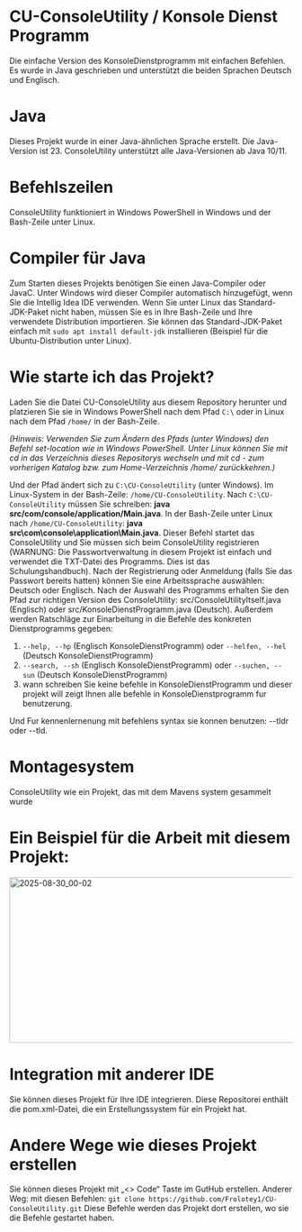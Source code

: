 # CU-ConsoleUtility / Konsole Dienst Programm
Die einfache Version des KonsoleDienstprogramm mit einfachen Befehlen. Es wurde in Java geschrieben und unterstützt die beiden Sprachen Deutsch und Englisch.
# Java
Dieses Projekt wurde in einer Java-ähnlichen Sprache erstellt. Die Java-Version ist 23. ConsoleUtility unterstützt alle Java-Versionen ab Java 10/11.
# Befehlszeilen
ConsoleUtility funktioniert in Windows PowerShell in Windows und der Bash-Zeile unter Linux.
# Compiler für Java
Zum Starten dieses Projekts benötigen Sie einen Java-Compiler oder JavaC. Unter Windows wird dieser Compiler automatisch hinzugefügt, wenn Sie die Intellig Idea IDE verwenden. Wenn Sie unter Linux das Standard-JDK-Paket nicht haben, müssen Sie es in Ihre Bash-Zeile und Ihre verwendete Distribution importieren. Sie können das Standard-JDK-Paket einfach mit `sudo apt install default-jdk` installieren (Beispiel für die Ubuntu-Distribution unter Linux).
# Wie starte ich das Projekt?
Laden Sie die Datei CU-ConsoleUtility aus diesem Repository herunter und platzieren Sie sie in Windows PowerShell nach dem Pfad `C:\` oder in Linux nach dem Pfad `/home/` in der Bash-Zeile.

*(Hinweis: Verwenden Sie zum Ändern des Pfads (unter Windows) den Befehl set-location wie in Windows PowerShell. Unter Linux können Sie mit cd in das Verzeichnis dieses Repositorys wechseln und mit cd - zum vorherigen Katalog bzw. zum Home-Verzeichnis /home/ zurückkehren.)*

Und der Pfad ändert sich zu `C:\CU-ConsoleUtility` (unter Windows). Im Linux-System in der Bash-Zeile: `/home/CU-ConsoleUtility`. Nach `C:\CU-ConsoleUtility` müssen Sie schreiben: **java src/com/console/application/Main.java**. In der Bash-Zeile unter Linux nach `/home/CU-ConsoleUtility`: **java src\com\console\application\Main.java**. Dieser Befehl startet das ConsoleUtility und Sie müssen sich beim ConsoleUtility registrieren (WARNUNG: Die Passwortverwaltung in diesem Projekt ist einfach und verwendet die TXT-Datei des Programms. Dies ist das Schulungshandbuch). Nach der Registrierung oder Anmeldung (falls Sie das Passwort bereits hatten) können Sie eine Arbeitssprache auswählen: Deutsch oder Englisch. Nach der Auswahl des Programms erhalten Sie den Pfad zur richtigen Version des ConsoleUtility: src/ConsoleUtilityItself.java (Englisch) oder src/KonsoleDienstProgramm.java (Deutsch). Außerdem werden Ratschläge zur Einarbeitung in die Befehle des konkreten Dienstprogramms gegeben: 
1. `--help, --hp` (Englisch KonsoleDienstProgramm) oder `--helfen, --hel` (Deutsch KonsoleDienstProgramm)
2. `--search, --sh` (Englisch KonsoleDienstProgramm) oder `--suchen, --sun` (Deutsch KonsoleDienstProgramm)
3. wann schreiben Sie keine befehle in KonsoleDienstProgramm und dieser projekt will zeigt Ihnen alle befehle in KonsoleDienstprogramm fur benutzerung.

Und Fur kennenlernenung mit befehlens syntax sie konnen benutzen: --tldr oder --tld.

# Montagesystem
ConsoleUtility wie ein Projekt, das mit dem Mavens system gesammelt wurde
# Ein Beispiel für die Arbeit mit diesem Projekt: 
<img width="1153" height="294" alt="2025-08-30_00-02" src="https://github.com/user-attachments/assets/efd2713d-ae73-49f7-b11f-932b18dcd796" />


# Integration mit anderer IDE
Sie können dieses Projekt für Ihre IDE integrieren. Diese Repositorei enthält die pom.xml-Datei, die ein Erstellungssystem für ein Projekt hat. 
# Andere Wege wie dieses Projekt erstellen
Sie können dieses Projekt mit „<> Code“ Taste im GutHub erstellen. Anderer Weg: mit diesen Befehlen: `git clone https://github.com/Frolotey1/CU-ConsoleUtility.git` Diese Befehle werden das Projekt dort erstellen, wo sie die Befehle gestartet haben.
